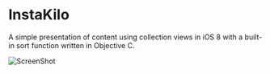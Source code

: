 # InstaKilo
A simple presentation of content using collection views in iOS 8 with a built-in sort function written in Objective C.

![ScreenShot](https://www.dropbox.com/s/juxsyofz8ed4kda/InstaKilo.gif)

